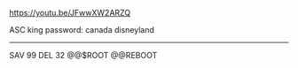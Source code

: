 https://youtu.be/JFwwXW2ARZQ

ASC king
password: canada disneyland

-----
SAV 99
DEL 32
@@$ROOT
@@REBOOT